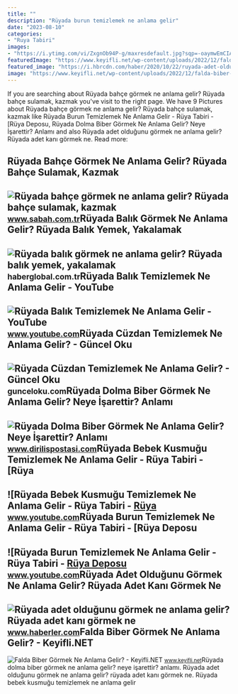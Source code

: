 ```yaml
---
title: ""
description: "Rüyada burun temizlemek ne anlama gelir"
date: "2023-08-10"
categories:
- "Ruya Tabiri"
images:
- "https://i.ytimg.com/vi/ZxgnOb94P-g/maxresdefault.jpg?sqp=-oaymwEmCIAKENAF8quKqQMa8AEB-AHUBoAC4AOKAgwIABABGEwgWChlMA8=&amp;rs=AOn4CLCUXByFPBnWqLrMRREtyHXGjGIFwA"
featuredImage: "https://www.keyifli.net/wp-content/uploads/2022/12/falda-biber-gormek.png"
featured_image: "https://i.hbrcdn.com/haber/2020/10/22/ruyada-adet-oldugunu-gormek-ne-anlama-gelir-13685251_7258_amp.jpg"
image: "https://www.keyifli.net/wp-content/uploads/2022/12/falda-biber-gormek.png"
---
```


If you are searching about Rüyada bahçe görmek ne anlama gelir? Rüyada bahçe sulamak, kazmak you've visit to the right page. We have 9 Pictures about Rüyada bahçe görmek ne anlama gelir? Rüyada bahçe sulamak, kazmak like Rüyada Burun Temizlemek Ne Anlama Gelir - Rüya Tabiri - \[Rüya Deposu, Rüyada Dolma Biber Görmek Ne Anlama Gelir? Neye İşarettir? Anlamı and also Rüyada adet olduğunu görmek ne anlama gelir? Rüyada adet kanı görmek ne. Read more:

Rüyada Bahçe Görmek Ne Anlama Gelir? Rüyada Bahçe Sulamak, Kazmak
-----------------------------------------------------------------

 ![Rüyada bahçe görmek ne anlama gelir? Rüyada bahçe sulamak, kazmak](https://iasbh.tmgrup.com.tr/1d629f/752/395/0/59/720/437?u=https://isbh.tmgrup.com.tr/sbh/2021/09/10/ruyada-bahce-gormek-ne-anlama-gelir-ruyada-bahce-sulamak-ne-demek-1631260924505.jpg) <small>www.sabah.com.tr</small>Rüyada Balık Görmek Ne Anlama Gelir? Rüyada Balık Yemek, Yakalamak
------------------------------------------------------------------

 ![Rüyada balık görmek ne anlama gelir? Rüyada balık yemek, yakalamak](https://i.haberglobal.com.tr/storage/files/images/2022/03/07/ruyada-balik-gormek-ne-anlama-gelir-ruyada-balik-yemek-yakalamak-temizlemek-tutmak-ne-demek-s82S.jpg) <small>haberglobal.com.tr</small>Rüyada Balık Temizlemek Ne Anlama Gelir - YouTube
-------------------------------------------------

 ![Rüyada Balık Temizlemek Ne Anlama Gelir - YouTube](https://i.ytimg.com/vi/ZxgnOb94P-g/maxresdefault.jpg?sqp=-oaymwEmCIAKENAF8quKqQMa8AEB-AHUBoAC4AOKAgwIABABGEwgWChlMA8=&rs=AOn4CLCUXByFPBnWqLrMRREtyHXGjGIFwA) <small>www.youtube.com</small>Rüyada Cüzdan Temizlemek Ne Anlama Gelir? - Güncel Oku
------------------------------------------------------

 ![Rüyada Cüzdan Temizlemek Ne Anlama Gelir? - Güncel Oku](https://gunceloku.com/uploads/ruyada-cuzdan-temizlemek-ne-anlama-gelir-623f0a614775d.jpg) <small>gunceloku.com</small>Rüyada Dolma Biber Görmek Ne Anlama Gelir? Neye İşarettir? Anlamı
-----------------------------------------------------------------

 ![Rüyada Dolma Biber Görmek Ne Anlama Gelir? Neye İşarettir? Anlamı](https://static.daktilo.com/sites/805/uploads/2021/05/10/ruyada-dolma-biber-gormek-ne-anlama-gelir-neye-isarettir-anlami-yorumu1.jpg) <small>www.dirilispostasi.com</small>Rüyada Bebek Kusmuğu Temizlemek Ne Anlama Gelir - Rüya Tabiri - \[Rüya
----------------------------------------------------------------------

 ![Rüyada Bebek Kusmuğu Temizlemek Ne Anlama Gelir - Rüya Tabiri - [Rüya](https://i.ytimg.com/vi/h27SBM9mBh8/maxresdefault.jpg?sqp=-oaymwEmCIAKENAF8quKqQMa8AEB-AHUBoAC4AOKAgwIABABGDYgTyhyMA8=&rs=AOn4CLD77esWwOcj-BbhNw2Kjan2GeArkg) <small>www.youtube.com</small>Rüyada Burun Temizlemek Ne Anlama Gelir - Rüya Tabiri - \[Rüya Deposu
---------------------------------------------------------------------

 ![Rüyada Burun Temizlemek Ne Anlama Gelir - Rüya Tabiri - [Rüya Deposu](https://i.ytimg.com/vi/jXsikMH6qm8/maxresdefault.jpg?sqp=-oaymwEmCIAKENAF8quKqQMa8AEB-AHUBoAC4AOKAgwIABABGDUgTyhyMA8=&rs=AOn4CLD5GJ7oGr9MfxRjFhd5F4YkTIeiOQ) <small>www.youtube.com</small>Rüyada Adet Olduğunu Görmek Ne Anlama Gelir? Rüyada Adet Kanı Görmek Ne
-----------------------------------------------------------------------

 ![Rüyada adet olduğunu görmek ne anlama gelir? Rüyada adet kanı görmek ne](https://i.hbrcdn.com/haber/2020/10/22/ruyada-adet-oldugunu-gormek-ne-anlama-gelir-13685251_7258_amp.jpg) <small>www.haberler.com</small>Falda Biber Görmek Ne Anlama Gelir? - Keyifli.NET
-------------------------------------------------

 ![Falda Biber Görmek Ne Anlama Gelir? - Keyifli.NET](https://www.keyifli.net/wp-content/uploads/2022/12/falda-biber-gormek.png) <small>www.keyifli.net</small>Rüyada dolma biber görmek ne anlama gelir? neye i̇şarettir? anlamı. Rüyada adet olduğunu görmek ne anlama gelir? rüyada adet kanı görmek ne. Rüyada bebek kusmuğu temizlemek ne anlama gelir
